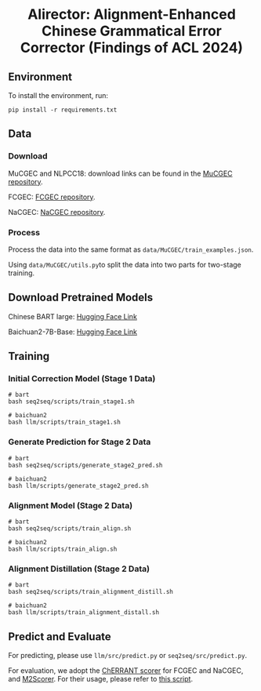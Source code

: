 <div align="center">
<h1>Alirector: Alignment-Enhanced Chinese Grammatical Error Corrector (Findings of ACL 2024)</h1>
</div>

## Environment
To install the environment, run:

```
pip install -r requirements.txt
```

## Data

### Download

MuCGEC and NLPCC18: download links can be found in the [MuCGEC repository](https://github.com/HillZhang1999/MuCGEC).

FCGEC: [FCGEC repository](https://github.com/xlxwalex/FCGEC).

NaCGEC: [NaCGEC repository](https://github.com/masr2000/NaCGEC).

### Process

Process the data into the same format as `data/MuCGEC/train_examples.json`.

Using `data/MuCGEC/utils.py`to split the data into two parts for two-stage training.


## Download Pretrained Models
Chinese BART large: [Hugging Face Link](https://huggingface.co/fnlp/bart-large-chinese)

Baichuan2-7B-Base: [Hugging Face Link](https://huggingface.co/baichuan-inc/Baichuan2-7B-Base)


## Training

### Initial Correction Model (Stage 1 Data)

```
# bart
bash seq2seq/scripts/train_stage1.sh

# baichuan2
bash llm/scripts/train_stage1.sh
```

### Generate Prediction for Stage 2 Data

```
# bart
bash seq2seq/scripts/generate_stage2_pred.sh

# baichuan2
bash llm/scripts/generate_stage2_pred.sh
```

### Alignment Model (Stage 2 Data)

```
# bart
bash seq2seq/scripts/train_align.sh

# baichuan2
bash llm/scripts/train_align.sh
```

### Alignment Distillation (Stage 2 Data)

```
# bart
bash seq2seq/scripts/train_alignment_distill.sh

# baichuan2
bash llm/scripts/train_alignment_distall.sh
```

## Predict and Evaluate
For predicting, please use `llm/src/predict.py` or `seq2seq/src/predict.py`.

For evaluation, we adopt the [ChERRANT scorer](https://github.com/HillZhang1999/MuCGEC/tree/main/scorers) for FCGEC and NaCGEC, and  [M2Scorer](https://github.com/nusnlp/m2scorer). For their usage, please refer to [this script](https://github.com/HillZhang1999/MuCGEC/blob/main/scorers/ChERRANT/evaluate.sh).